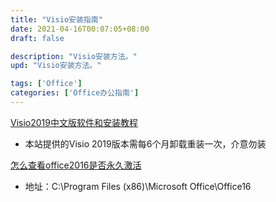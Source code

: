 ```yaml
---
title: "Visio安装指南"
date: 2021-04-16T00:07:05+08:00
draft: false

description: "Visio安装方法。"
upd: "Visio安装方法。"

tags: ['Office']
categories: ['Office办公指南']
---
```


<!--more-->

[Visio2019中文版软件和安装教程](https://mp.weixin.qq.com/s/R-5ZL6Ap5Hcmmc8Zfxoc0A)

- 本站提供的Visio 2019版本需每6个月卸载重装一次，介意勿装

[怎么查看office2016是否永久激活](http://www.xitongcheng.com/jiaocheng/dnrj_article_44928.html)

- 地址：C:\Program Files (x86)\Microsoft Office\Office16
